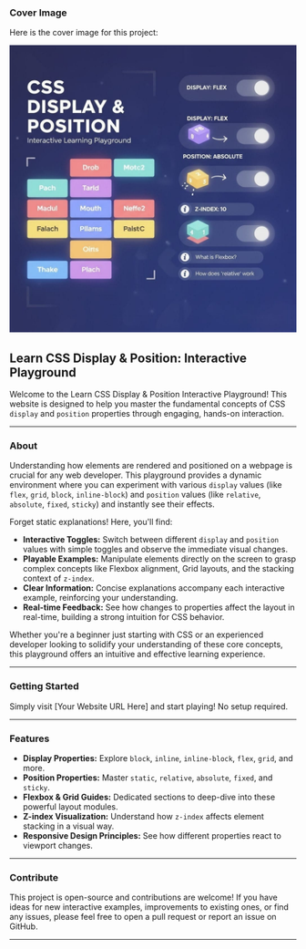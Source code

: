 ### Cover Image

Here is the cover image for this project:

![Website Cover](/cover.jpg)

## Learn CSS Display & Position: Interactive Playground

Welcome to the Learn CSS Display & Position Interactive Playground\! This website is designed to help you master the fundamental concepts of CSS `display` and `position` properties through engaging, hands-on interaction.

---

### About

Understanding how elements are rendered and positioned on a webpage is crucial for any web developer. This playground provides a dynamic environment where you can experiment with various `display` values (like `flex`, `grid`, `block`, `inline-block`) and `position` values (like `relative`, `absolute`, `fixed`, `sticky`) and instantly see their effects.

Forget static explanations\! Here, you'll find:

-  **Interactive Toggles:** Switch between different `display` and `position` values with simple toggles and observe the immediate visual changes.
-  **Playable Examples:** Manipulate elements directly on the screen to grasp complex concepts like Flexbox alignment, Grid layouts, and the stacking context of `z-index`.
-  **Clear Information:** Concise explanations accompany each interactive example, reinforcing your understanding.
-  **Real-time Feedback:** See how changes to properties affect the layout in real-time, building a strong intuition for CSS behavior.

Whether you're a beginner just starting with CSS or an experienced developer looking to solidify your understanding of these core concepts, this playground offers an intuitive and effective learning experience.

---

### Getting Started

Simply visit [Your Website URL Here] and start playing\! No setup required.

---

### Features

-  **Display Properties:** Explore `block`, `inline`, `inline-block`, `flex`, `grid`, and more.
-  **Position Properties:** Master `static`, `relative`, `absolute`, `fixed`, and `sticky`.
-  **Flexbox & Grid Guides:** Dedicated sections to deep-dive into these powerful layout modules.
-  **Z-index Visualization:** Understand how `z-index` affects element stacking in a visual way.
-  **Responsive Design Principles:** See how different properties react to viewport changes.

---

### Contribute

This project is open-source and contributions are welcome\! If you have ideas for new interactive examples, improvements to existing ones, or find any issues, please feel free to open a pull request or report an issue on GitHub.

---

